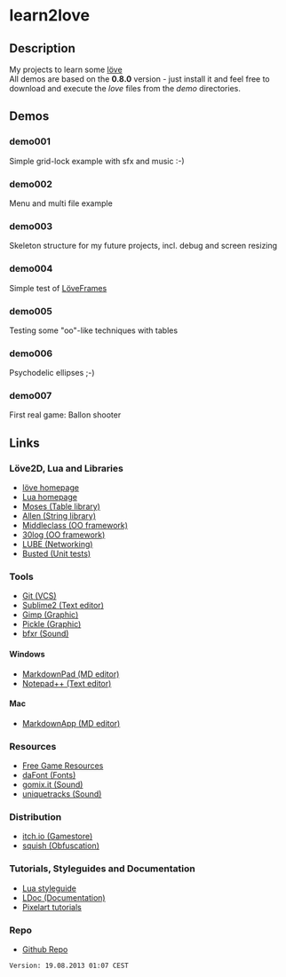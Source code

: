 # learn2love

## Description
My projects to learn some [löve](http://www.love2d.org)   
All demos are based on the **0.8.0** version - just install it and feel free to download and execute the *love* files from the *demo* directories.

## Demos
### demo001
Simple grid-lock example with sfx and music :-)

### demo002
Menu and multi file example

### demo003
Skeleton structure for my future projects, incl. debug and screen resizing

### demo004
Simple test of [LöveFrames](https://github.com/NikolaiResokav/LoveFrames)

### demo005
Testing some "oo"-like techniques with tables

### demo006
Psychodelic ellipses ;-)

### demo007
First real game: Ballon shooter

## Links
### Löve2D, Lua and Libraries
- [löve homepage](http://www.love2d.org) 
- [Lua homepage](http://www.lua.org/) 
- [Moses (Table library)](https://github.com/Yonaba/Moses/)
- [Allen (String library)](https://github.com/Yonaba/Allen/)
- [Middleclass (OO framework)](https://github.com/kikito/middleclass)
- [30log (OO framework)](https://github.com/Yonaba/30log)
- [LUBE (Networking)](http://love2d.org/forums/viewtopic.php?f=5&t=230)
- [Busted (Unit tests)](https://github.com/Olivine-Labs/busted/)

### Tools
- [Git (VCS)](http://git-scm.com/)
- [Sublime2 (Text editor)](http://www.sublimetext.com/)
- [Gimp (Graphic)](http://www.gimp.org/)
- [Pickle (Graphic)](http://ghttp://www.pickleeditor.com/) 
- [bfxr (Sound)](http://www.bfxr.net/) 

#### Windows
- [MarkdownPad (MD editor)](http://markdownpad.com/)
- [Notepad++ (Text editor)](http://notepad-plus-plus.org/)

#### Mac
- [MarkdownApp (MD editor)](http://mouapp.com/)

### Resources
- [Free Game Resources](https://love2d.org/wiki/Free_Game_Resources)
- [daFont (Fonts)](http://www.dafont.com/)   
- [gomix.it (Sound)](http://gomix.it/) 
- [uniquetracks (Sound)](http://www.uniquetracks.com/Free-Music-Loops.html)   

### Distribution
- [itch.io (Gamestore)](http://itch.io/)
- [squish (Obfuscation)](http://matthewwild.co.uk/projects/squish/home/)

### Tutorials, Styleguides and Documentation
- [Lua styleguide](https://github.com/Yonaba/lua-style-guide)
- [LDoc (Documentation)](https://github.com/stevedonovan/ldoc/)
- [Pixelart tutorials](http://www.hongkiat.com/blog/pixel-art-tutorials/) 

### Repo
- [Github Repo](https://github.com/slaubenberger/learn2love)

`Version: 19.08.2013 01:07 CEST`
